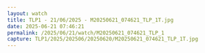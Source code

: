 ```yaml
---
layout: watch
title: TLP1 - 21/06/2025 - M20250621_074621_TLP_1T.jpg
date: 2025-06-21 07:46:21
permalink: /2025/06/21/watch/M20250621_074621_TLP_1
capture: TLP1/2025/202506/20250620/M20250621_074621_TLP_1T.jpg
---
```

